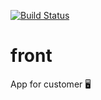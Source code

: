 [![Build Status](https://travis-ci.com/chefop/front.svg?branch=develop)](https://travis-ci.com/chefop/front)

# front
App for customer 🖥
